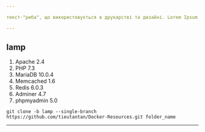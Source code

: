 ```yaml
---

текст-"риба", що використовується в друкарстві та дизайні. Lorem Ipsum є, фактично, стандартною "рибою" аж з XVI сторіччя "Conţinut aici, conţinut acolo", făcându-l să arate ca o engleză citibilă. Multe pachete de publicare pentru calculator şi editoare de pagini web folosesc acum Lorem Ipsum ca model standard de text, iar o cautare de

---
```


## lamp
1. Apache 2.4
2. PHP 7.3
3. MariaDB 10.0.4
4. Memcached 1.6
5. Redis 6.0.3
6. Adminer 4.7
7. phpmyadmin 5.0

```
git clone -b lamp --single-branch https://github.com/tieutantan/Docker-Resources.git folder_name
```

---
